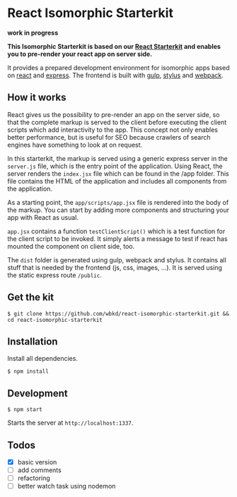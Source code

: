 # React Isomorphic Starterkit

**work in progress**

**This Isomorphic Starterkit is based on our [React Starterkit](https://github.com/wbkd/react-starterkit/) and enables you to pre-render your react app on server side.**

It provides a prepared development environment for isomorphic apps based on [react](http://facebook.github.io/react/) and [express](http://expressjs.com/). The frontend is built with [gulp](https://github.com/gulpjs/gulp), [stylus](https://github.com/LearnBoost/stylus) and [webpack](https://github.com/webpack/webpack).

## How it works

React gives us the possibility to pre-render an app on the server side, so that the complete markup is served to the client before executing the client scripts which add interactivity to the app.
This concept not only enables better performance, but is useful for SEO because crawlers of search engines have something to look at on request.

In this starterkit, the markup is served using a generic express server in the ```server.js``` file, which is the entry point of the application. Using React, the server renders the ```index.jsx``` file which can be found in the /app folder. This file contains the HTML of the application and includes all components from the application.

As a starting point, the ```app/scripts/app.jsx``` file is rendered into the body of the markup. You can start by adding more components and structuring your app with React as usual.

```app.jsx``` contains a function ```testClientScript()``` which is a test function for the client script to be invoked. It simply alerts a message to test if react has mounted the component on client side, too.

The ```dist``` folder is generated using gulp, webpack and stylus. It contains all stuff that is needed by the frontend (js, css, images, ...). It is served using the static express route ```/public```.

## Get the kit

```
$ git clone https://github.com/wbkd/react-isomorphic-starterkit.git && cd react-isomorphic-starterkit
```

## Installation

Install all dependencies. 

```
$ npm install
```

## Development

```
$ npm start
```

Starts the server at ```http://localhost:1337```.

## Todos

- [X] basic version
- [ ] add comments
- [ ] refactoring
- [ ] better watch task using nodemon